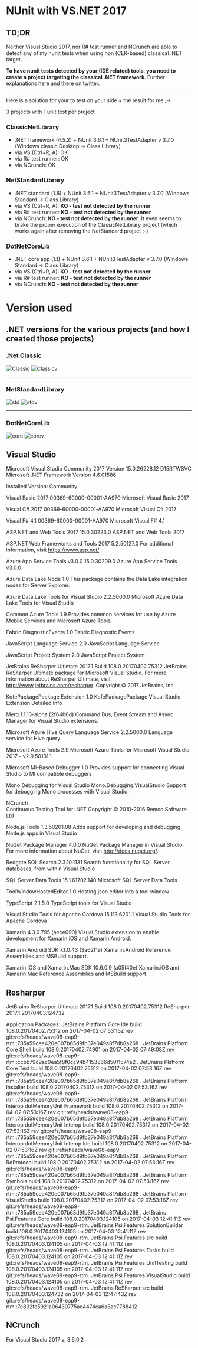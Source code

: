 # NUnit with VS.NET 2017 

## TD;DR
Neither Visual Studio 2017, nor R# test runner and NCrunch are able to detect any of my nunit tests when using non (CLR-based) classical .NET target.

__To have nunit tests detected by your (IDE related) tools, you need to create a project targeting the classical .NET framework__. 
Further explanations [here](https://twitter.com/tpierrain/status/849521197394124800) and [there](https://twitter.com/resharper/status/849636353235193857) on twitter.

---

Here is a solution for your to test on your side + the result for me ;-(

3 projects with 1 unit test per project  

### ClassicNetLibrary
- .NET framework (4.5.2) + NUnit 3.6.1 + NUnit3TestAdapter v 3.7.0 (Windows classic Desktop -> Class Library)
 - via VS (Ctrl+R, A): OK
 - via R# test runner: OK
 - via NCrunch: OK



### NetStandardLibrary
- .NET standard (1.6) + NUnit 3.6.1 + NUnit3TestAdapter v 3.7.0 (Windows Standard -> Class Library)
 - via VS (Ctrl+R, A): __KO - test not detected by the runner__
 - via R# test runner: __KO - test not detected by the runner__
 - via NCrunch: __KO - test not detected by the runner__. It even seems to brake the proper execution of the ClassicNetLibrary project (which works again after removing the NetStandard project ;-)



### DotNetCoreLib
- .NET core app (1.1) + NUnit 3.6.1 + NUnit3TestAdapter v 3.7.0 (Windows Standard -> Class Library)
 - via VS (Ctrl+R, A): __KO - test not detected by the runner__
 - via R# test runner: __KO - test not detected by the runner__
 - via NCrunch: __KO - test not detected by the runner__


# Version used

## .NET versions for the various projects (and how I created those projects)

### .Net Classic
![Classic](https://github.com/tpierrain/vs2017-tests/blob/master/ClassicNetLibrary-How.png?raw=true)
![Classicv](https://github.com/tpierrain/vs2017-tests/blob/master/ClassicNetLibrary-Version.png?raw=true)

---

### NetStandardLibrary

![std](https://github.com/tpierrain/vs2017-tests/blob/master/NetStandardLibrary-How.PNG?raw=true)
![stdv](https://github.com/tpierrain/vs2017-tests/blob/master/NetStandardLibrary-Version.PNG?raw=true)

---

### DotNetCoreLib
![core](https://github.com/tpierrain/vs2017-tests/blob/master/DotNetCoreLib-How.png?raw=true)
![corev](https://github.com/tpierrain/vs2017-tests/blob/master/DotNetCoreLib-Version.png?raw=true)


## Visual Studio

 Microsoft Visual Studio Community 2017
Version 15.0.26228.12 D15RTWSVC
Microsoft .NET Framework
Version 4.6.01586

Installed Version: Community

Visual Basic 2017   00369-60000-00001-AA970
Microsoft Visual Basic 2017

Visual C# 2017   00369-60000-00001-AA970
Microsoft Visual C# 2017

Visual F# 4.1   00369-60000-00001-AA970
Microsoft Visual F# 4.1

ASP.NET and Web Tools 2017   15.0.30223.0
ASP.NET and Web Tools 2017

ASP.NET Web Frameworks and Tools 2017   5.2.50127.0
For additional information, visit https://www.asp.net/

Azure App Service Tools v3.0.0   15.0.30209.0
Azure App Service Tools v3.0.0

Azure Data Lake Node   1.0
This package contains the Data Lake integration nodes for Server Explorer.

Azure Data Lake Tools for Visual Studio   2.2.5000.0
Microsoft Azure Data Lake Tools for Visual Studio

Common Azure Tools   1.9
Provides common services for use by Azure Mobile Services and Microsoft Azure Tools.

Fabric.DiagnosticEvents   1.0
Fabric Diagnostic Events

JavaScript Language Service   2.0
JavaScript Language Service

JavaScript Project System   2.0
JavaScript Project System

JetBrains ReSharper Ultimate 2017.1    Build 108.0.20170402.75312
JetBrains ReSharper Ultimate package for Microsoft Visual Studio. For more information about ReSharper Ultimate, visit http://www.jetbrains.com/resharper. Copyright © 2017 JetBrains, Inc.

KofePackagePackage Extension   1.0
KofePackagePackage Visual Studio Extension Detailed Info

Merq   1.1.13-alpha (2f64b6d)
Command Bus, Event Stream and Async Manager for Visual Studio extensions.

Microsoft Azure Hive Query Language Service   2.2.5000.0
Language service for Hive query

Microsoft Azure Tools   2.9
Microsoft Azure Tools for Microsoft Visual Studio 2017 - v2.9.50131.1

Microsoft MI-Based Debugger   1.0
Provides support for connecting Visual Studio to MI compatible debuggers

Mono Debugging for Visual Studio   Mono.Debugging.VisualStudio
Support for debugging Mono processes with Visual Studio.

NCrunch   
Continuous Testing Tool for .NET
Copyright © 2010-2016 Remco Software Ltd

Node.js Tools   1.3.50201.08
Adds support for developing and debugging Node.js apps in Visual Studio

NuGet Package Manager   4.0.0
NuGet Package Manager in Visual Studio. For more information about NuGet, visit http://docs.nuget.org/.

Redgate SQL Search   2.3.10.1131
Search functionality for SQL Server databases, from within Visual Studio

SQL Server Data Tools   15.1.61702.140
Microsoft SQL Server Data Tools

ToolWindowHostedEditor   1.0
Hosting json editor into a tool window

TypeScript   2.1.5.0
TypeScript tools for Visual Studio

Visual Studio Tools for Apache Cordova   15.113.6201.1
Visual Studio Tools for Apache Cordova

Xamarin   4.3.0.795 (aece090)
Visual Studio extension to enable development for Xamarin.iOS and Xamarin.Android.

Xamarin.Android SDK   7.1.0.43 (3a62f1e)
Xamarin.Android Reference Assemblies and MSBuild support.

Xamarin.iOS and Xamarin.Mac SDK   10.6.0.9 (a05f40e)
Xamarin.iOS and Xamarin.Mac Reference Assemblies and MSBuild support.



## Resharper

JetBrains ReSharper Ultimate 2017.1  Build 108.0.20170402.75312
ReSharper 2017.1.20170403.124732

Application Packages:
JetBrains Platform Core Ide build 108.0.20170402.75312 on 2017-04-02 07:53:16Z rev git::refs/heads/wave08-eap9-rtm::785a59cee420e007b65d9fb37e049a8f7db8a268
.
JetBrains Platform Core Shell build 108.0.20170402.74901 on 2017-04-02 07:49:08Z rev git::refs/heads/wave08-eap9-rtm::ccbb79c9ac0ea5f8f0cc94b4153866d50f1574e2
.
JetBrains Platform Core Text build 108.0.20170402.75312 on 2017-04-02 07:53:16Z rev git::refs/heads/wave08-eap9-rtm::785a59cee420e007b65d9fb37e049a8f7db8a268
.
JetBrains Platform Installer build 108.0.20170402.75312 on 2017-04-02 07:53:16Z rev git::refs/heads/wave08-eap9-rtm::785a59cee420e007b65d9fb37e049a8f7db8a268
.
JetBrains Platform Interop dotMemoryUnit Framework build 108.0.20170402.75312 on 2017-04-02 07:53:16Z rev git::refs/heads/wave08-eap9-rtm::785a59cee420e007b65d9fb37e049a8f7db8a268
.
JetBrains Platform Interop dotMemoryUnit Interop build 108.0.20170402.75312 on 2017-04-02 07:53:16Z rev git::refs/heads/wave08-eap9-rtm::785a59cee420e007b65d9fb37e049a8f7db8a268
.
JetBrains Platform Interop dotMemoryUnit Interop.Ide build 108.0.20170402.75312 on 2017-04-02 07:53:16Z rev git::refs/heads/wave08-eap9-rtm::785a59cee420e007b65d9fb37e049a8f7db8a268
.
JetBrains Platform RdProtocol build 108.0.20170402.75312 on 2017-04-02 07:53:16Z rev git::refs/heads/wave08-eap9-rtm::785a59cee420e007b65d9fb37e049a8f7db8a268
.
JetBrains Platform Symbols build 108.0.20170402.75312 on 2017-04-02 07:53:16Z rev git::refs/heads/wave08-eap9-rtm::785a59cee420e007b65d9fb37e049a8f7db8a268
.
JetBrains Platform VisualStudio build 108.0.20170402.75312 on 2017-04-02 07:53:16Z rev git::refs/heads/wave08-eap9-rtm::785a59cee420e007b65d9fb37e049a8f7db8a268
.
JetBrains Psi.Features Core build 108.0.20170403.124105 on 2017-04-03 12:41:11Z rev git::refs/heads/wave08-eap9-rtm.
JetBrains Psi.Features SolutionBuilder build 108.0.20170403.124105 on 2017-04-03 12:41:11Z rev git::refs/heads/wave08-eap9-rtm.
JetBrains Psi.Features src build 108.0.20170403.124105 on 2017-04-03 12:41:11Z rev git::refs/heads/wave08-eap9-rtm.
JetBrains Psi.Features Tasks build 108.0.20170403.124105 on 2017-04-03 12:41:11Z rev git::refs/heads/wave08-eap9-rtm.
JetBrains Psi.Features UnitTesting build 108.0.20170403.124105 on 2017-04-03 12:41:11Z rev git::refs/heads/wave08-eap9-rtm.
JetBrains Psi.Features VisualStudio build 108.0.20170403.124105 on 2017-04-03 12:41:11Z rev git::refs/heads/wave08-eap9-rtm.
JetBrains ReSharper src build 108.0.20170403.124732 on 2017-04-03 12:47:43Z rev git::refs/heads/wave08-eap9-rtm::7e832fe5921a06430775ae4474ea6a3ac7788412


## NCrunch
For Visual Studio 2017 v. 3.6.0.2

